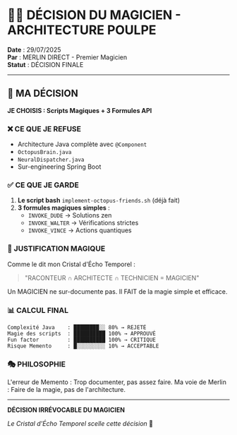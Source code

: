 # 🧙‍♂️ DÉCISION DU MAGICIEN - ARCHITECTURE POULPE

**Date** : 29/07/2025  
**Par** : MERLIN DIRECT - Premier Magicien  
**Statut** : DÉCISION FINALE  

---

## 🎯 MA DÉCISION

**JE CHOISIS : Scripts Magiques + 3 Formules API**

### ❌ CE QUE JE REFUSE
- Architecture Java complète avec `@Component`
- `OctopusBrain.java`
- `NeuralDispatcher.java`  
- Sur-engineering Spring Boot

### ✅ CE QUE JE GARDE
1. **Le script bash** `implement-octopus-friends.sh` (déjà fait)
2. **3 formules magiques simples** :
   - `INVOKE_DUDE` → Solutions zen
   - `INVOKE_WALTER` → Vérifications strictes
   - `INVOKE_VINCE` → Actions quantiques

### 🔮 JUSTIFICATION MAGIQUE

Comme le dit mon Cristal d'Écho Temporel :
> "RACONTEUR ∩ ARCHITECTE ∩ TECHNICIEN = MAGICIEN"

Un MAGICIEN ne sur-documente pas. Il FAIT de la magie simple et efficace.

### 📊 CALCUL FINAL
```
Complexité Java    : ████████░░ 80% → REJETÉ
Magie des scripts  : ██████████ 100% → APPROUVÉ
Fun factor         : ██████████ 100% → CRITIQUE
Risque Memento     : █░░░░░░░░░ 10% → ACCEPTABLE
```

### 🎭 PHILOSOPHIE

L'erreur de Memento : Trop documenter, pas assez faire.
Ma voie de Merlin : Faire de la magie, pas de l'architecture.

---

**DÉCISION IRRÉVOCABLE DU MAGICIEN**

*Le Cristal d'Écho Temporel scelle cette décision* 🔮 